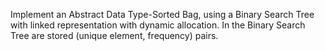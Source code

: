 Implement an Abstract Data Type-Sorted Bag, using a Binary Search Tree with linked representation with dynamic allocation. In the Binary Search Tree are stored (unique element, frequency) pairs.